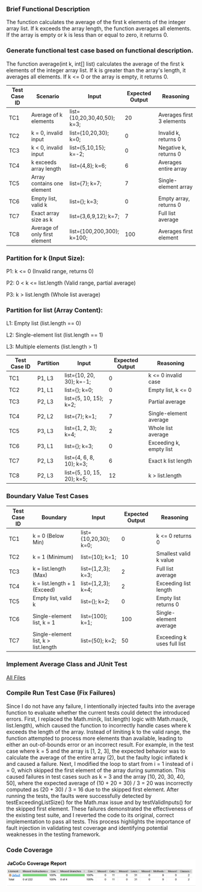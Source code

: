 ### Brief Functional Description
The function calculates the average of the first k elements of the integer array list. If k exceeds the array length, the function averages all elements. If the array is empty or k is less than or equal to zero, it returns 0.

### Generate functional test case based on functional description.
The function average(int k, int[] list) calculates the average of the first k elements of the integer array list. If k is greater than the array's length, it averages all elements. If k <= 0 or the array is empty, it returns 0.

| Test Case ID | Scenario | Input | Expected Output | Reasoning |
| --- | -------- | --- | --- | --- |
| TC1 | Average of k elements | list={10,20,30,40,50}; k=3; | 20 | Averages first 3 elements
| TC2 | k = 0, invalid input | list={10,20,30}; k=0; | 0 | Invalid k, returns 0
| TC3 | k < 0, invalid input | list={5,10,15}; k=-2; | 0 | Negative k, returns 0
| TC4 | k exceeds array length | list={4,8}; k=6; | 6 | Averages entire array
| TC5 | Array contains one element | list={7}; k=7; | 7 | Single-element array
| TC6 | Empty list, valid k | list={}; k=3; | 0 | Empty array, returns 0
| TC7 | Exact array size as k | list={3,6,9,12}; k=7; | 7 | Full list average
| TC8 | Average of only first element | list={100,200,300}; k=100; | 100 | Averages first element

### Partition for k (Input Size):
P1: k <= 0 (Invalid range, returns 0)

P2: 0 < k <= list.length (Valid range, partial average)

P3: k > list.length (Whole list average)

### Partition for list (Array Content):
L1: Empty list (list.length == 0)

L2: Single-element list (list.length == 1)

L3: Multiple elements (list.length > 1)

| Test Case ID | Partition| Input | Expected Output | Reasoning |
| --- | -------- | --- | --- | --- |
| TC1 | P1, L3 | list={10, 20, 30}; k=-1; | 0 | k <= 0 invalid case
| TC2 | P1, L1 | list={}; k=0; | 0 | Empty list, k <= 0
| TC3 | P2, L3 | list={5, 10, 15}; k=2; | 7 | Partial average
| TC4 | P2, L2 | list={7}; k=1; | 7 | Single-element average
| TC5 | P3, L3 | list={1, 2, 3}; k=4; | 2 | Whole list average
| TC6 | P3, L1 | list={}; k=3; | 0 | Exceeding k, empty list
| TC7 | P2, L3 | list={4, 6, 8, 10}; k=3; | 6 | Exact k list length
| TC8 | P2, L3 | list={5, 10, 15, 20}; k=5; | 12 | k > list.length

### Boundary Value Test Cases

| Test Case ID | Boundary| Input | Expected Output | Reasoning |
| --- | -------- | --- | --- | --- |
| TC1 | k = 0 (Below Min) | list={10,20,30}; k=0; | 0 | k <= 0 returns 0
| TC2 | k = 1 (Minimum) | list={10}; k=1; | 10 | Smallest valid k value
| TC3 | k = list.length (Max) | list={1,2,3}; k=3; | 2 | Full list average
| TC4 | k = list.length + 1 (Exceed) | list={1,2,3}; k=4; | 2 | Exceeding list length
| TC5 | Empty list, valid k | list={}; k=2; | 0 | Empty list returns 0
| TC6 | Single-element list, k = 1 | list={100}; k=1; | 100 | Single-element average
| TC7 | Single-element list, k > list.length | list={50}; k=2; | 50 | Exceeding k uses full list

### Implement Average Class and JUnit Test
[All Files](https://github.com/UTDClassroomOrg/HW3-Testing-Aaron-Nguyen/tree/main/HW3)

### Compile Run Test Case (Fix Failures)

Since I do not have any failure, I intentionally injected faults into the average function to evaluate whether the current tests could detect the introduced errors. First, I replaced the Math.min(k, list.length) logic with Math.max(k, list.length), which caused the function to incorrectly handle cases where k exceeds the length of the array. Instead of limiting k to the valid range, the function attempted to process more elements than available, leading to either an out-of-bounds error or an incorrect result. For example, in the test case where k = 5 and the array is [1, 2, 3], the expected behavior was to calculate the average of the entire array (2), but the faulty logic inflated k and caused a failure. Next, I modified the loop to start from i = 1 instead of i = 0, which skipped the first element of the array during summation. This caused failures in test cases such as k = 3 and the array [10, 20, 30, 40, 50], where the expected average of (10 + 20 + 30) / 3 = 20 was incorrectly computed as (20 + 30) / 3 = 16 due to the skipped first element. After running the tests, the faults were successfully detected by testExceedingListSize() for the Math.max issue and by testValidInputs() for the skipped first element. These failures demonstrated the effectiveness of the existing test suite, and I reverted the code to its original, correct implementation to pass all tests. This process highlights the importance of fault injection in validating test coverage and identifying potential weaknesses in the testing framework.

### Code Coverage

![](https://github.com/UTDClassroomOrg/HW3-Testing-Aaron-Nguyen/blob/main/hw3.png)
